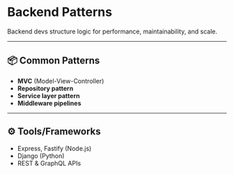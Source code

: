 # Backend Patterns

Backend devs structure logic for performance, maintainability, and scale.

---

## 📦 Common Patterns

- **MVC** (Model-View-Controller)
- **Repository pattern**
- **Service layer pattern**
- **Middleware pipelines**

---

## ⚙️ Tools/Frameworks

- Express, Fastify (Node.js)
- Django (Python)
- REST & GraphQL APIs
